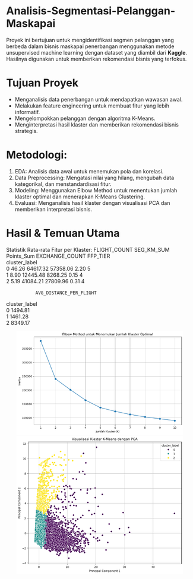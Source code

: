 # Analisis-Segmentasi-Pelanggan-Maskapai
Proyek ini bertujuan untuk mengidentifikasi segmen pelanggan yang berbeda dalam bisnis maskapai penerbangan menggunakan metode unsupervised machine learning dengan dataset yang diambil dari **Kaggle**. Hasilnya digunakan untuk memberikan rekomendasi bisnis yang terfokus.

# Tujuan Proyek
- Menganalisis data penerbangan untuk mendapatkan wawasan awal.
- Melakukan feature engineering untuk membuat fitur yang lebih informatif.
- Mengelompokkan pelanggan dengan algoritma K-Means.
- Menginterpretasi hasil klaster dan memberikan rekomendasi bisnis strategis.

# Metodologi:
1. EDA: Analisis data awal untuk menemukan pola dan korelasi.
2. Data Preprocessing: Mengatasi nilai yang hilang, mengubah data kategorikal, dan menstandardisasi fitur.
3. Modeling: Menggunakan Elbow Method untuk menentukan jumlah klaster optimal dan menerapkan K-Means Clustering.
4. Evaluasi: Menganalisis hasil klaster dengan visualisasi PCA dan memberikan interpretasi bisnis.

# Hasil & Temuan Utama
Statistik Rata-rata Fitur per Klaster:
               FLIGHT_COUNT  SEG_KM_SUM  Points_Sum  EXCHANGE_COUNT  FFP_TIER  \
cluster_label                                                                   
0                     46.26    64617.32    57358.06            2.20         5   
1                      8.90    12445.48     8268.25            0.15         4   
2                      5.19    41084.21    27809.96            0.31         4   

               AVG_DISTANCE_PER_FLIGHT  
cluster_label                           
0                              1494.81  
1                              1461.28  
2                              8349.17  

<p align="center">
  <img src="elbow.png" alt="Grafik Elbow Method" width="450" />
  <img src="pca.png" alt="Visualisasi Klaster K-Means dengan PCA" width="450" />
</p>
